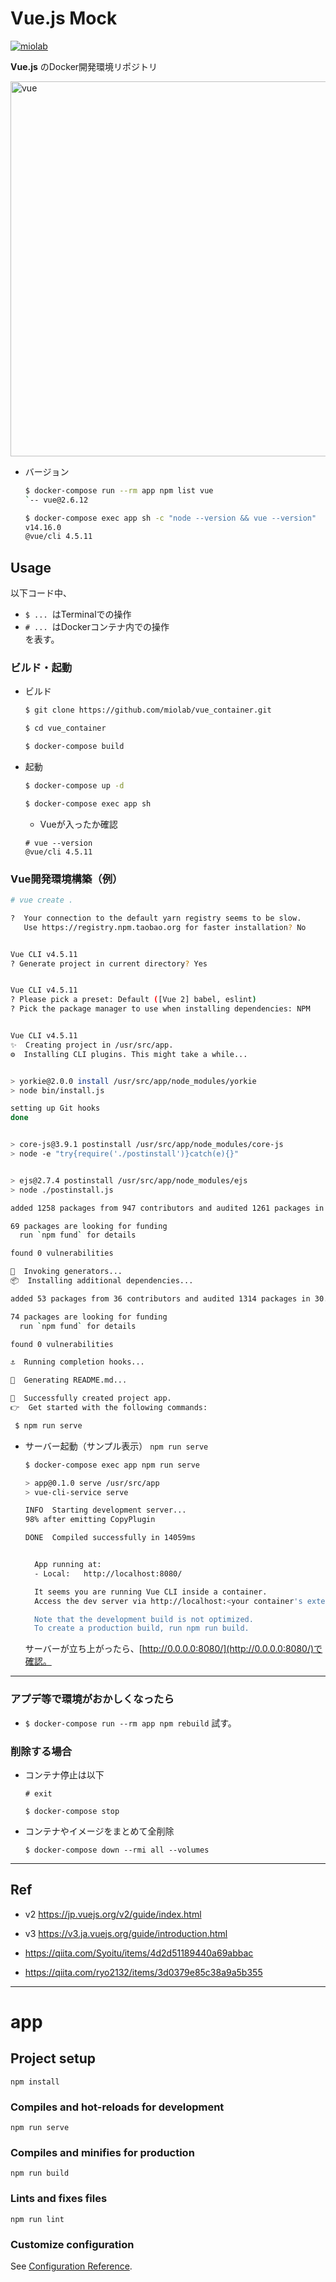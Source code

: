 # Vue.js Mock

[![miolab](https://circleci.com/gh/miolab/vue_container.svg?style=svg)](https://github.com/miolab/vue_container)

__Vue.js__ のDocker開発環境リポジトリ

<img width="600" alt="vue" src="https://user-images.githubusercontent.com/33124627/77903090-4463d480-72bd-11ea-86c6-c62023bfa3f0.png">

* バージョン

  ```sh
  $ docker-compose run --rm app npm list vue
  `-- vue@2.6.12

  $ docker-compose exec app sh -c "node --version && vue --version"
  v14.16.0
  @vue/cli 4.5.11
  ```

## Usage

以下コード中、
* `$ ... `はTerminalでの操作
* `# ... `はDockerコンテナ内での操作  
を表す。

### ビルド・起動

* ビルド

  ```sh
  $ git clone https://github.com/miolab/vue_container.git

  $ cd vue_container

  $ docker-compose build
  ```

* 起動

  ```sh
  $ docker-compose up -d
  ```

  ```sh
  $ docker-compose exec app sh
  ```

  * Vueが入ったか確認

  ```
  # vue --version
  @vue/cli 4.5.11
  ```

### Vue開発環境構築（例）

```sh
# vue create .

?  Your connection to the default yarn registry seems to be slow.
   Use https://registry.npm.taobao.org for faster installation? No


Vue CLI v4.5.11
? Generate project in current directory? Yes


Vue CLI v4.5.11
? Please pick a preset: Default ([Vue 2] babel, eslint)
? Pick the package manager to use when installing dependencies: NPM


Vue CLI v4.5.11
✨  Creating project in /usr/src/app.
⚙️  Installing CLI plugins. This might take a while...


> yorkie@2.0.0 install /usr/src/app/node_modules/yorkie
> node bin/install.js

setting up Git hooks
done


> core-js@3.9.1 postinstall /usr/src/app/node_modules/core-js
> node -e "try{require('./postinstall')}catch(e){}"


> ejs@2.7.4 postinstall /usr/src/app/node_modules/ejs
> node ./postinstall.js

added 1258 packages from 947 contributors and audited 1261 packages in 154.604s

69 packages are looking for funding
  run `npm fund` for details

found 0 vulnerabilities

🚀  Invoking generators...
📦  Installing additional dependencies...

added 53 packages from 36 contributors and audited 1314 packages in 30.346s

74 packages are looking for funding
  run `npm fund` for details

found 0 vulnerabilities

⚓  Running completion hooks...

📄  Generating README.md...

🎉  Successfully created project app.
👉  Get started with the following commands:

 $ npm run serve

```

* サーバー起動（サンプル表示） `npm run serve`

  ```sh
  $ docker-compose exec app npm run serve

  > app@0.1.0 serve /usr/src/app
  > vue-cli-service serve

  INFO  Starting development server...
  98% after emitting CopyPlugin

  DONE  Compiled successfully in 14059ms


    App running at:
    - Local:   http://localhost:8080/

    It seems you are running Vue CLI inside a container.
    Access the dev server via http://localhost:<your container's external mapped port>/

    Note that the development build is not optimized.
    To create a production build, run npm run build.
  ```

  サーバーが立ち上がったら、[http://0.0.0.0:8080/](http://0.0.0.0:8080/)で確認。

---

### アプデ等で環境がおかしくなったら

* `$ docker-compose run --rm app npm rebuild` 試す。

### 削除する場合

* コンテナ停止は以下

  ```
  # exit
  ```

  ```
  $ docker-compose stop
  ```

* コンテナやイメージをまとめて全削除

  ```
  $ docker-compose down --rmi all --volumes
  ```

---

## Ref

- v2 https://jp.vuejs.org/v2/guide/index.html
- v3 https://v3.ja.vuejs.org/guide/introduction.html

- https://qiita.com/Syoitu/items/4d2d51189440a69abbac
- https://qiita.com/ryo2132/items/3d0379e85c38a9a5b355

---
# app

## Project setup
```
npm install
```

### Compiles and hot-reloads for development
```
npm run serve
```

### Compiles and minifies for production
```
npm run build
```

### Lints and fixes files
```
npm run lint
```

### Customize configuration
See [Configuration Reference](https://cli.vuejs.org/config/).
